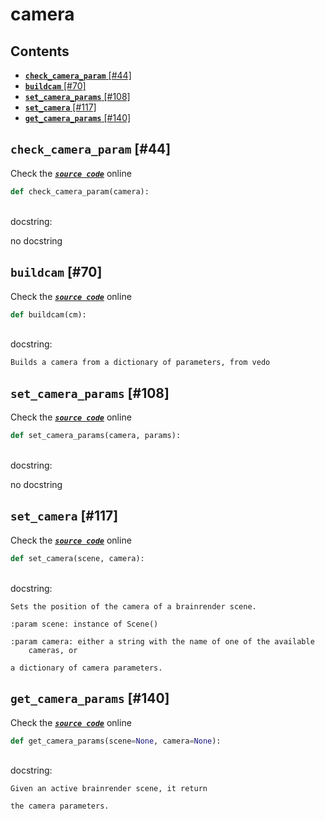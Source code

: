 # camera

## Contents

* [**`check_camera_param`** \[\#44\]](camera.md#check_camera_param-44)
* [**`buildcam`** \[\#70\]](camera.md#buildcam-70)
* [**`set_camera_params`** \[\#108\]](camera.md#set_camera_params-108)
* [**`set_camera`** \[\#117\]](camera.md#set_camera-117)
* [**`get_camera_params`** \[\#140\]](camera.md#get_camera_params-140)

## **`check_camera_param`** \[\#44\]

Check the [_**`source code`**_](https://github.com/BrancoLab/BrainRender/tree/brainglobeintegration/blob/master/brainrender/Utils/camera.py#L44) online

```python
def check_camera_param(camera):
```

   
docstring:

no docstring

## **`buildcam`** \[\#70\]

Check the [_**`source code`**_](https://github.com/BrancoLab/BrainRender/tree/brainglobeintegration/blob/master/brainrender/Utils/camera.py#L70) online

```python
def buildcam(cm):
```

   
docstring:

```text
Builds a camera from a dictionary of parameters, from vedo
```

## **`set_camera_params`** \[\#108\]

Check the [_**`source code`**_](https://github.com/BrancoLab/BrainRender/tree/brainglobeintegration/blob/master/brainrender/Utils/camera.py#L108) online

```python
def set_camera_params(camera, params):
```

   
docstring:

no docstring

## **`set_camera`** \[\#117\]

Check the [_**`source code`**_](https://github.com/BrancoLab/BrainRender/tree/brainglobeintegration/blob/master/brainrender/Utils/camera.py#L117) online

```python
def set_camera(scene, camera):
```

   
docstring:

```text
Sets the position of the camera of a brainrender scene.

:param scene: instance of Scene()

:param camera: either a string with the name of one of the available
    cameras, or

a dictionary of camera parameters.
```

## **`get_camera_params`** \[\#140\]

Check the [_**`source code`**_](https://github.com/BrancoLab/BrainRender/tree/brainglobeintegration/blob/master/brainrender/Utils/camera.py#L140) online

```python
def get_camera_params(scene=None, camera=None):
```

   
docstring:

```text
Given an active brainrender scene, it return

the camera parameters.
```

